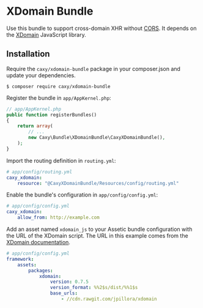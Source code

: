 XDomain Bundle
==============

Use this bundle to support cross-domain XHR without [CORS](https://caniuse.com/cors). It
depends on the [XDomain](https://github.com/jpillora/xdomain) JavaScript library.

Installation
------------

Require the `caxy/xdomain-bundle` package in your composer.json and update
your dependencies.

    $ composer require caxy/xdomain-bundle

Register the bundle in `app/AppKernel.php`:

```php
// app/AppKernel.php
public function registerBundles()
{
    return array(
        // ...
        new Caxy\Bundle\XDomainBundle\CaxyXDomainBundle(),
    );
}
```

Import the routing definition in `routing.yml`:

```yaml
# app/config/routing.yml
caxy_xdomain:
    resource: "@CaxyXDomainBundle/Resources/config/routing.yml"
```

Enable the bundle's configuration in `app/config/config.yml`:

```yaml
# app/config/config.yml
caxy_xdomain:
    allow_from: http://example.com
```

Add an asset named `xdomain_js` to your Assetic bundle configuration with the URL of
the XDomain script. The URL in this example comes from the [XDomain
documentation](https://github.com/jpillora/xdomain#download).

```yaml
# app/config/config.yml
framework:
    assets:
        packages:
            xdomain:
                version: 0.7.5
                version_format: %%2$s/dist/%%1$s
                base_urls:
                    - //cdn.rawgit.com/jpillora/xdomain
```
